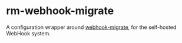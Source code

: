 # rm-webhook-migrate

A configuration wrapper around [webhook-migrate](https://github.com/risd/webhook-migrate), for the self-hosted WebHook system.
